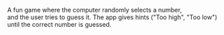 A fun game where the computer randomly selects a number,  
and the user tries to guess it. 
The app gives hints ("Too high", "Too low") until the correct number is guessed.